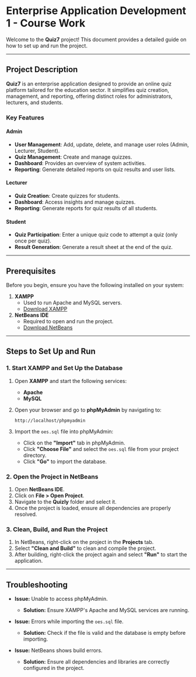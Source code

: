 # Enterprise Application Development 1 - Course Work

Welcome to the **Quiz7** project! This document provides a detailed guide on how to set up and run the project.

---

## Project Description

**Quiz7** is an enterprise application designed to provide an online quiz platform tailored for the education sector. It simplifies quiz creation, management, and reporting, offering distinct roles for administrators, lecturers, and students. 

### Key Features

#### **Admin**
- **User Management**: Add, update, delete, and manage user roles (Admin, Lecturer, Student).
- **Quiz Management**: Create and manage quizzes.
- **Dashboard**: Provides an overview of system activities.
- **Reporting**: Generate detailed reports on quiz results and user lists.

#### **Lecturer**
- **Quiz Creation**: Create quizzes for students.
- **Dashboard**: Access insights and manage quizzes.
- **Reporting**: Generate reports for quiz results of all students.

#### **Student**
- **Quiz Participation**: Enter a unique quiz code to attempt a quiz (only once per quiz).
- **Result Generation**: Generate a result sheet at the end of the quiz.

---

## Prerequisites

Before you begin, ensure you have the following installed on your system:

1. **XAMPP**
   - Used to run Apache and MySQL servers.
   - [Download XAMPP](https://www.apachefriends.org/download.html)
2. **NetBeans IDE**
   - Required to open and run the project.
   - [Download NetBeans](https://netbeans.apache.org/download/)

---

## Steps to Set Up and Run

### 1. Start XAMPP and Set Up the Database

1. Open **XAMPP** and start the following services:
   - **Apache**
   - **MySQL**

2. Open your browser and go to **phpMyAdmin** by navigating to:
   ```
   http://localhost/phpmyadmin
   ```

3. Import the `oes.sql` file into phpMyAdmin:
   - Click on the **"Import"** tab in phpMyAdmin.
   - Click **"Choose File"** and select the `oes.sql` file from your project directory.
   - Click **"Go"** to import the database.

### 2. Open the Project in NetBeans

1. Open **NetBeans IDE**.
2. Click on **File > Open Project**.
3. Navigate to the **Quizly** folder and select it.
4. Once the project is loaded, ensure all dependencies are properly resolved.

### 3. Clean, Build, and Run the Project

1. In NetBeans, right-click on the project in the **Projects** tab.
2. Select **"Clean and Build"** to clean and compile the project.
3. After building, right-click the project again and select **"Run"** to start the application.

---

## Troubleshooting

- **Issue:** Unable to access phpMyAdmin.
  - **Solution:** Ensure XAMPP's Apache and MySQL services are running.

- **Issue:** Errors while importing the `oes.sql` file.
  - **Solution:** Check if the file is valid and the database is empty before importing.

- **Issue:** NetBeans shows build errors.
  - **Solution:** Ensure all dependencies and libraries are correctly configured in the project.
